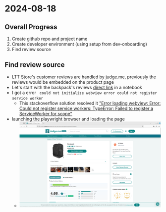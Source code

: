 # 2024-08-18
## Overall Progress
1. Create github repo and project name
2. Create developer environment (using setup from dev-onboarding)
3. Find review source

## Find review source
- LTT Store's customer reviews are handled by judge.me, previously the reviews would be embedded on the product page
- Let's start with the backpack's reviews [direct link](https://judge.me/reviews/linus-tech-tips-store.myshopify.com/products/backpack) in a notebook
- I got a error ` could not initialize webview error could not register service worker`
  - This stackoverflow solution resolved it ["Error loading webview: Error: Could not register service workers: TypeError: Failed to register a ServiceWorker for scope"](https://stackoverflow.com/a/69316961)
- launching the playwright browser and loading the page
  - ![](supporting_files/images/2024-08-18/20240818163226.png)